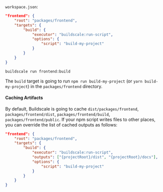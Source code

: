 `workspace.json`:

```json
"frontend": {
    "root": "packages/frontend",
    "targets": {
        "build": {
            "executor": "buildscale:run-script",
            "options": {
                "script": "build-my-project"
            }
        }
    }
}
```

```bash
buildscale run frontend:build
```

The `build` target is going to run `npm run build-my-project` (or `yarn build-my-project`) in the `packages/frontend` directory.

#### Caching Artifacts

By default, Buildscale is going to cache `dist/packages/frontend`, `packages/frontend/dist`, `packages/frontend/build`, `packages/frontend/public`. If your npm script writes files to other places, you can override the list of cached outputs as follows:

```json
"frontend": {
    "root": "packages/frontend",
    "targets": {
        "build": {
            "executor": "buildscale:run-script",
            "outputs": ["{projectRoot}/dist", "{projectRoot}/docs"],
            "options": {
                "script": "build-my-project"
            }
        }
    }
}
```
